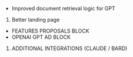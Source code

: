- Improved document retrieval logic for GPT 

1. Better landing page
- FEATURES PROPOSALS BLOCK
- OPENAI GPT AD BLOCK
1. ADDITIONAL INTEGRATIONS (CLAUDE / BARD)
